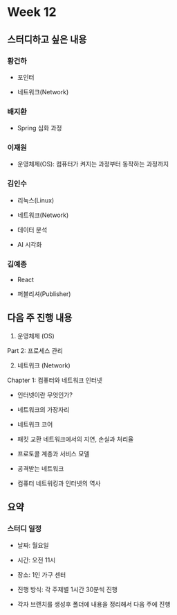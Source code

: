 # Week 12 

## 스터디하고 싶은 내용

### 황건하

- 포인터

- 네트워크(Network)

### 배지환

- Spring 심화 과정

### 이재원

- 운영체제(OS): 컴퓨터가 켜지는 과정부터 동작하는 과정까지

### 김인수

- 리눅스(Linux)

- 네트워크(Network)

- 데이터 분석

- AI 시각화

### 김예종

- React

- 퍼블리셔(Publisher)

## 다음 주 진행 내용

1. 운영체제 (OS)

Part 2: 프로세스 관리

2. 네트워크 (Network)

Chapter 1: 컴퓨터와 네트워크 인터넷

- 인터넷이란 무엇인가?

- 네트워크의 가장자리

- 네트워크 코어

- 패킷 교환 네트워크에서의 지연, 손실과 처리율

- 프로토콜 계층과 서비스 모델

- 공격받는 네트워크

- 컴퓨터 네트워킹과 인터넷의 역사

## 요약

### 스터디 일정

- 날짜: 월요일

- 시간: 오전 11시

- 장소: 1인 가구 센터

- 진행 방식: 각 주제별 1시간 30분씩 진행

- 각자 브랜치를 생성후 폴더에 내용을 정리해서 다음 주에 진행
